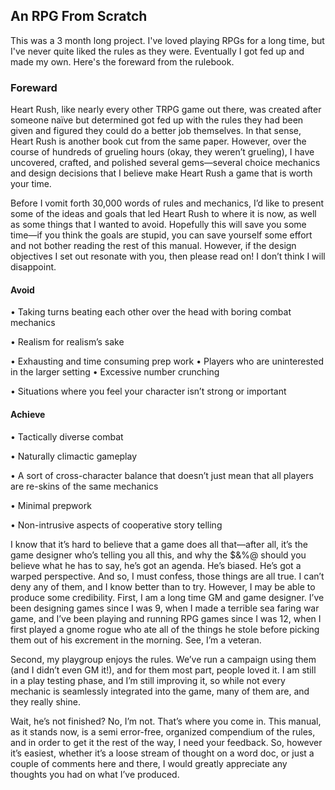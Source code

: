 ## An RPG From Scratch
This was a 3 month long project. I've loved playing RPGs for a long time, but I've never quite liked the rules as they were. Eventually I got fed up and made my own. Here's the foreward from the rulebook.

### Foreward
Heart Rush, like nearly every other TRPG game out there, was created after someone naïve but determined got fed up with the rules they had been given and figured they could do a better job themselves. In that sense, Heart Rush is another book cut from the same paper. However, over the course of hundreds of grueling hours (okay, they weren’t grueling), I have uncovered, crafted, and polished several gems—several choice mechanics and design decisions that I believe make Heart Rush a game that is worth your time.

Before I vomit forth 30,000 words of rules and mechanics, I’d like to present some of the ideas and goals that led Heart Rush to where it is now, as well as some things that I wanted to avoid. Hopefully this will save you some time—if you think the goals are stupid, you can save yourself some effort and not bother reading the rest of this manual. However, if the design objectives I set out resonate with you, then please read on! I don’t think I will disappoint.

#### Avoid

• Taking turns beating each other over the head with boring combat mechanics

• Realism for realism’s sake

• Exhausting and time consuming prep work • Players who are uninterested in the larger
setting
• Excessive number crunching

• Situations where you feel your character isn’t
strong or important

#### Achieve

• Tactically diverse combat

• Naturally climactic gameplay

• A sort of cross-character balance that doesn’t just mean that all players are re-skins of the same mechanics

• Minimal prepwork

• Non-intrusive aspects of cooperative story telling

I know that it’s hard to believe that a game does all that—after all, it’s the game designer who’s telling you all this, and why the $&%@ should you believe what he has to say, he’s got an agenda. He’s biased. He’s got a warped perspective.
And so, I must confess, those things are all true. I can’t deny any of them, and I know better than to try. However, I may be able to produce some credibility.
First, I am a long time GM and game designer. I’ve been designing games since I was 9, when I made a terrible sea faring war game, and I’ve been playing and running RPG games since I was 12, when I first played a gnome rogue who ate all of the things he stole before picking them out of his excrement in the morning. See, I’m a veteran.

Second, my playgroup enjoys the rules. We’ve run a campaign using them (and I didn’t even GM it!), and for them most part, people loved it. I am still in a play testing phase, and I’m still improving it, so while not every mechanic is seamlessly integrated into the game, many of them are, and they really shine.

Wait, he’s not finished? No, I’m not. That’s where you come in. This manual, as it stands now, is a semi error-free, organized compendium of the rules, and in order to get it the rest of the way, I need your feedback. So, however it’s easiest, whether it’s a loose stream of thought on a word doc, or just a couple of comments here and there, I would greatly appreciate any thoughts you had on what I’ve produced.
